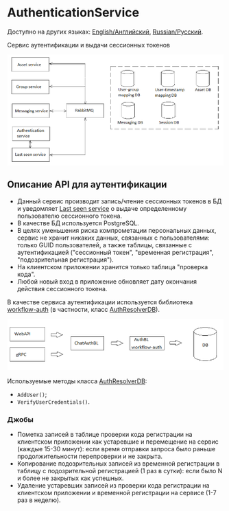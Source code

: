 # AuthenticationService

Доступно на других языках: [English/Английский](AuthenticationService.md), [Russian/Русский](AuthenticationService.ru.md).

Сервис аутентификации и выдачи сессионных токенов 

![SystemOverview](../img/SystemOverview.png)

## Описание API для аутентификации

- Данный сервис производит запись/чтение сессионных токенов в БД и уведомляет [Last seen service](LastSeenService.ru.md) о выдаче определенному пользователю сессионного токена.
- В качестве БД используется PostgreSQL.
- В целях уменьшения риска компрометации персональных данных, сервис не хранит никаких данных, связанных с пользователями: только GUID пользователей, а также таблицы, связанные с аутентификацией ("сессионный токен", "временная регистрация", "подозрительная регистрация").
- На клиентском приложении хранится только таблица "проверка кода".
- Любой новый вход в приложение обновляет дату окончания действия сессионного токена.

В качестве сервиса аутентификации используется библиотека [workflow-auth](https://github.com/alexeysp11/workflow-auth) (в частности, класс [AuthResolverDB](https://github.com/alexeysp11/workflow-auth/blob/main/docs/authbl/AuthResolverDB.md)).

![AuthService](../img/AuthService.png)

Используемые методы класса [AuthResolverDB](https://github.com/alexeysp11/workflow-auth/blob/main/docs/authbl/AuthResolverDB.md): 
- `AddUser()`;
- `VerifyUserCredentials()`.

### Джобы

- Пометка записей в таблице проверки кода регистрации на клиентском приложении как устаревшие и перемещение на сервис (каждые 15-30 минут): если время отправки запроса было раньше продолжительности перепроверки и не закрыта.
- Копирование подозрительных записей из временной регистрации в таблицу с подозрительной регистрацией (1 раз в сутки): если было N и более не закрытых как успешных.
- Удаление устаревших записей из проверки кода регистрации на клиентском приложении и временной регистрации на сервисе (1-7 раз в неделю).

